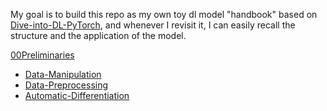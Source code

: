 My goal is to build this repo as my own toy dl model "handbook" based on [Dive-into-DL-PyTorch](https://tangshusen.me/Dive-into-DL-PyTorch/#/), and whenever I revisit it, I can easily recall the structure and the application of the model.

[00Preliminaries](00Preliminaries)
+ [Data-Manipulation](00Preliminaries/Data-Manipulation.ipynb)
+ [Data-Preprocessing](00Preliminaries/Data-Preprocessing.ipynb)
+ [Automatic-Differentiation](00Preliminaries/Automatic-Differentiation.ipynb)